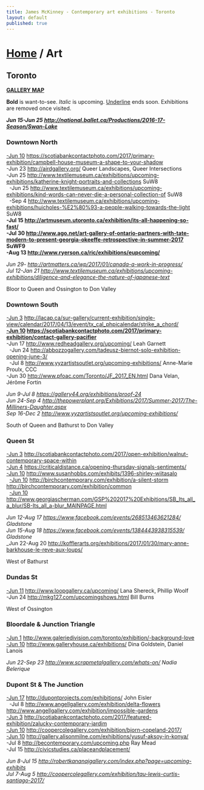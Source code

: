 ```yaml
---
title: James McKinney - Contemporary art exhibitions - Toronto
layout: default
published: true
---
```


# [Home](/) / Art

## Toronto

**[GALLERY MAP](https://www.google.com/maps/d/u/0/edit?mid=1sMiga7vQsqWdqEVQCqHsxjX2jeU)**

<p><span class="glyphicon glyphicon-info-sign" aria-hidden="true"></span> <strong>Bold</strong> is want-to-see. <em>Italic</em> is upcoming. <u>Underline</u> ends soon. Exhibitions are removed once visited.</p>

_**Jun 15-Jun 25 <http://national.ballet.ca/Productions/2016-17-Season/Swan-Lake>**_  

### Downtown North

<u>-Jun 10</u> <https://scotiabankcontactphoto.com/2017/primary-exhibition/campbell-house-museum-a-shape-to-your-shadow>  
-Jun 23 <http://airdgallery.org/> Queer Landscapes, Queer Intersections  
-Jun 25 <http://www.textilemuseum.ca/exhibitions/upcoming-exhibitions/katherine-knight-portraits-and-collections> SuW8  
  -Jun 25 <http://www.textilemuseum.ca/exhibitions/upcoming-exhibitions/kind-words-can-never-die-a-personal-collection-of> SuW8  
  -Sep 4 <http://www.textilemuseum.ca/exhibitions/upcoming-exhibitions/huicholes-%E2%80%93-a-people-walking-towards-the-light> SuW8  
**-Jul 15 <http://artmuseum.utoronto.ca/exhibition/its-all-happening-so-fast/>**  
**-Jul 30 <http://www.ago.net/art-gallery-of-ontario-partners-with-tate-modern-to-present-georgia-okeeffe-retrospective-in-summer-2017> SuWF9**  
**-Aug 13 <http://www.ryerson.ca/ric/exhibitions/eupcoming/>**  

_Jun 29- <http://artmatters.ca/wp/2017/01/canada-a-work-in-progress/>_  
_Jul 12-Jan 21 <http://www.textilemuseum.ca/exhibitions/upcoming-exhibitions/diligence-and-elegance-the-nature-of-japanese-text>_  

<span class="glyphicon glyphicon-info-sign" aria-hidden="true"></span> Bloor to Queen and Ossington to Don Valley

### Downtown South

<u>-Jun 3</u> <http://lacap.ca/sur-gallery/current-exhibition/single-view/calendar/2017/04/13/event/tx_cal_phpicalendar/strike_a_chord/>  
**<u>-Jun 10</u> <https://scotiabankcontactphoto.com/2017/primary-exhibition/contact-gallery-pacifier>**  
-Jun 17 <http://www.redheadgallery.org/upcoming/> Leah Garnett  
  -Jun 24 <http://abbozzogallery.com/tadeusz-biernot-solo-exhibition-opening-june-3/>  
  -Jul 8 <http://www.yyzartistsoutlet.org/upcoming-exhibitions/> Anne-Marie Proulx, CCC  
-Jun 30 <http://www.pfoac.com/Toronto/JF_2017_EN.html> Dana Velan, Jérôme Fortin  

_Jun 9-Jul 8 <https://gallery44.org/exhibitions/proof-24>_  
_Jun 24-Sep 4 <http://thepowerplant.org/Exhibitions/2017/Summer-2017/The-Milliners-Daughter.aspx>_  
_Sep 16-Dec 2 <http://www.yyzartistsoutlet.org/upcoming-exhibitions/>_  

<span class="glyphicon glyphicon-info-sign" aria-hidden="true"></span> South of Queen and Bathurst to Don Valley

### Queen St

<u>-Jun 3</u> <http://scotiabankcontactphoto.com/2017/open-exhibition/walnut-contemporary-space-within>  
<u>-Jun 4</u> <https://criticaldistance.ca/opening-thursday-signals-sentiments/>  
<u>-Jun 10</u> <http://www.susanhobbs.com/exhibits/1396-shirley-wiitasalo>  
  <u>-Jun 10</u> <http://birchcontemporary.com/exhibition/a-silent-storm> <http://birchcontemporary.com/exhibition/common>  
  <u>-Jun 10</u> <http://www.georgiascherman.com/GSP%202017%20Exhibitions/SB_Its_all_a_blur/SB-Its_all_a-blur_MAINPAGE.html>  

_Jun 12-Aug 17 <https://www.facebook.com/events/268513463621284/> Gladstone_  
_Jun 15-Aug 18 <https://www.facebook.com/events/1384443938315539/> Gladstone_  
_Jun 22-Aug 20 <http://kofflerarts.org/exhibitions/2017/01/30/mary-anne-barkhouse-le-reve-aux-loups/>  

<span class="glyphicon glyphicon-info-sign" aria-hidden="true"></span> West of Bathurst

### Dundas St

<u>-Jun 11</u> <http://www.loopgallery.ca/upcoming/> Lana Shereck, Phillip Woolf  
-Jun 24 <http://mkg127.com/upcomingshows.html> Bill Burns  

<span class="glyphicon glyphicon-info-sign" aria-hidden="true"></span> West of Ossington

### Bloordale & Junction Triangle

<u>-Jun 1</u> <http://www.galeriedivision.com/toronto/exhibition/-background-love>  
<u>-Jun 10</u> <http://www.galleryhouse.ca/exhibitions/> Dina Goldstein, Daniel Lanois  

_Jun 22-Sep 23 <http://www.scrapmetalgallery.com/whats-on/> Nadia Belerique_  

### Dupont St & The Junction

<u>-Jun 17</u> <http://dupontprojects.com/exhibitions/> John Eisler  
  -Jul 8 <http://www.angellgallery.com/exhibition/delta-flowers> <http://www.angellgallery.com/exhibition/impossible-gardens>  
<u>-Jun 3</u> <http://scotiabankcontactphoto.com/2017/featured-exhibition/zalucky-contemporary-jardim>  
<u>-Jun 10</u> <http://coopercolegallery.com/exhibition/bjorn-copeland-2017/>  
<u>-Jun 10</u> <http://gallery.alisonmilne.com/exhibitions/yusuf-aksoy-in-konya/>  
-Jul 8 <http://becontemporary.com/upcoming.php> Ray Mead  
-Jul 15 <http://civicstudies.ca/placeandplacement/>  

_Jun 8-Jul 15 <http://robertkananajgallery.com/index.php?page=upcoming-exhibits>_  
_Jul 7-Aug 5 <http://coopercolegallery.com/exhibition/tau-lewis-curtis-santiago-2017/>_  
